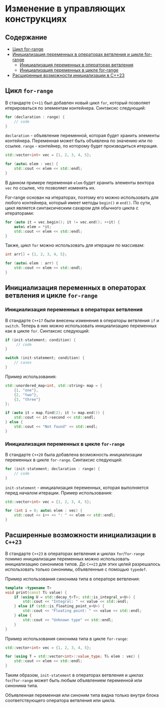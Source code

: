 # Изменение в управляющих конструкциях

## Содержание

- [Цикл for-range](#цикл-for-range)
- [Инициализация переменных в операторах ветвления и цикле for-range](#инициализация-переменных-в-операторах-ветвления-и-цикле-for-range)
  - [Инициализация переменных в операторах ветвления](#инициализация-переменных-в-операторах-ветвления)
  - [Инициализация переменных в цикле for-range](#инициализация-переменных-в-цикле-for-range)
- [Расширенные возможности инициализации в C++23](#расширенные-возможности-инициализации-в-c23)

## Цикл `for-range`

В стандарте `C++11` был добавлен новый цикл `for`, который позволяет итерироваться по элементам контейнера. Синтаксис следующий:

```cpp
for (declaration : range) {
    // code
}
```

`declaration` - объявление переменной, которая будет хранить элементы контейнера. Переменная может быть объявлена по значению или по ссылке. `range` - контейнер, по которому будет производиться итерация.

```cpp
std::vector<int> vec = {1, 2, 3, 4, 5};

for (auto& elem : vec) {
    std::cout << elem << std::endl;
}
```

В данном примере переменная `elem` будет хранить элементы вектора `vec` по ссылке, что позволяет изменять их.

For-range основан на итераторах, поэтому его можно использовать для любого контейнера, который имеет методы `begin()` и `end()`. По сути, цикл является синтаксическим сахаром для обычного цикла с итераторами:

```cpp
for (auto it = vec.begin(); it != vec.end(); ++it) {
    auto& elem = *it;
    std::cout << elem << std::endl;
}
```

Также, цикл `for` можно использовать для итерации по массивам:

```cpp
int arr[] = {1, 2, 3, 4, 5};

for (auto& elem : arr) {
    std::cout << elem << std::endl;
}
```

## Инициализация переменных в операторах ветвления и цикле `for-range`

### Инициализация переменных в операторах ветвления

В стандарте `C++17` были внесены изменения в операторы ветвления `if` и `switch`. Теперь в них можно использовать инициализацию переменных как в цикле `for`. Синтаксис следующий:

```cpp
if (init-statement; condition) {
     // code
}

switch (init-statement; condition) {
    // cases
}
```

Пример использования:

```cpp
std::unordered_map<int, std::string> map = {
    {1, "one"},
    {2, "two"},
    {3, "three"}
};

if (auto it = map.find(2); it != map.end()) {
    std::cout << it->second << std::endl;
} else {
    std::cout << "Not found" << std::endl;
}
```

### Инициализация переменных в цикле `for-range`

В стандарте `C++20` была добавлена возможность инициализации переменных в цикле `for-range`. Синтаксис следующий:

```cpp
for (init-statement; declaration : range) {
    // code
}
```

`init-statement` - инициализация переменных, которая выполняется перед началом итерации. Пример использования:

```cpp
std::vector<int> vec = {1, 2, 3, 4, 5};

for (int i = 0; auto& elem : vec) {
    std::cout << i++ << ": " << elem << std::endl;
}
```

## Расширенные возможности инициализации в `C++23`

В стандарте `C++23` в операторах ветвления и циклах `for`/`for-range` помимо инициализации переменных можно использовать инициализацию синонимов типов. До `C++23` для этих целей разрешалось использовать только синонимы, объявленные с помощью `typedef`.

Пример использования синонима типа в операторе ветвления:

```cpp
template <typename T>
void print(const T& value) {
    if (using U = std::decay_t<T>; std::is_integral_v<U>) {
        std::cout << "Integral: " << value << std::endl;
    } else if (std::is_floating_point_v<U>) {
        std::cout << "Floating point: " << value << std::endl;
    } else {
        std::cout << "Unknown type" << std::endl;
    }
}
```

Пример использования синонима типа в цикле `for-range`:

```cpp
std::vector<int> vec = {1, 2, 3, 4, 5};

for (using T = std::vector<int>::value_type; T& elem : vec) {
    std::cout << elem << std::endl;
}
```

Таким образом, `init-statement` в операторах ветвления и циклах `for`/`for-range` может быть любым объявлением переменной или синонима типа.

Объявленная переменная или синоним типа видна только внутри блока соответствующего оператора ветвления или цикла.
